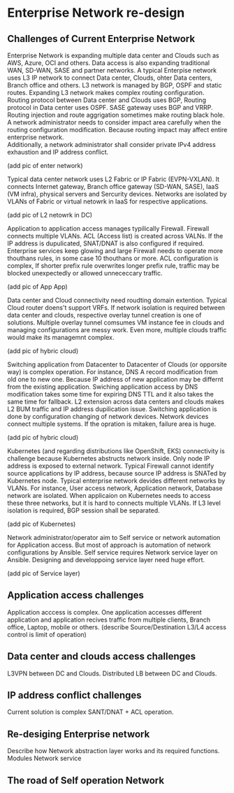 # Enterprise Network re-design

## Challenges of Current Enterprise Network

Enterprise Network is expanding multiple data center and Clouds such as AWS, Azure, OCI and others. Data access is also expanding traditional WAN, SD-WAN, SASE and partner networks.
A typical Enterpise network uses L3 IP network to connect Data center, Clouds, ohter Data centers, Branch office and others. L3 network is managed by BGP, OSPF and static routes. Expanding L3 network makes complex routing configuration. Routing protocol between Data center and Clouds uses BGP, Routing protocol in Data center uses OSPF. SASE gateway uses BGP and VRRP. Routing injection and route aggrigation sometimes make routing black hole.
A network administrator needs to consider impact area carefully when the routing configuration modification. Because routing impact may affect entire enterprise network.  
Additionally, a network administrator shall consider private IPv4 address exhaustion and IP address conflict.

(add pic of enter network)

Typical data center network uses L2 Fabric or IP Fabric (EVPN-VXLAN). It connects Internet gateway, Branch office gateway (SD-WAN, SASE), IaaS (VM infra), physical servers and Sercurity devices. Networks are isolated by VLANs of Fabric or virtual netowrk in IaaS for respective applications.

(add pic of L2 netowrk in DC)

Application to application access manages typilically Firewall. Firewall connects multiple VLANs. ACL (Access list) is created across VALNs. If the IP address is dupulicated, SNAT/DNAT is also configured if required. Enterprise services keep glowing and large Firewall needs to operate more thouthans rules, in some case 10 thouthans or more. ACL configuration is complex, If shorter prefix rule overwrites longer prefix rule, traffic may be blocked unexpectedly or allowed unnececcary traffic.

(add pic of App App)

Data center and Cloud connectivity need roudting domain extention. Typical Cloud router doens't support VRFs. If network isolation is required between data center and clouds, respective overlay tunnel creation is one of solutions. Multiple overlay tunnel comsumes VM instance fee in clouds and managing configurations are messy work.
Even more, multiple clouds traffic would make its managemnt complex.

(add pic of hybric cloud)

Switching application from Datacenter to Datacenter of Clouds (or opporsite way) is complex operation. For instance, DNS A record modification from old one to new one. Because IP address of new application may be differnt from the existing application. Swiching application access by DNS modification takes some time for expiring DNS TTL and it also takes the same time for fallback.
L2 extension across data centers and clouds makes L2 BUM traffic and IP address dupilication issue. Switching application is done by configuration changing of network devices. Network devices connect multiple systems. If the opration is mitaken, failure area is huge.

(add pic of hybric cloud)

Kubernetes (and regarding distributions like OpenShift, EKS) connectivity is challenge because Kubernetes abstructs network inside. Only node IP address is exposed to external network. Typical Firewall cannot identify source applications by IP address, because source IP address is SNATed by Kubernetes node. Typical enterprise network devides different networks by VLANs. For instance, User access network, Application network, Database network are isolated. When applicaion on Kubernetes needs to access these three networks, but it is hard to connects multiple VLANs. If L3 level isolation is required, BGP session shall be separated.

(add pic of Kubernetes)

Network administrator/operator aim to Self service or network automation for Application access. But most of approach is automation of network configurations by Ansible. Self service requires Network service layer on Ansible. Designing and developpoing service layer need huge effort.

(add pic of Service layer)

## Application access challenges

Application acccess is complex. One application accesses different application and application recives traffic from multiple clients, Branch office, Laptop, mobile or others.
(describe Source/Destination L3/L4 access control is limit of operation)

## Data center and clouds access challenges

L3VPN between DC and Clouds. Distributed LB between DC and Clouds.

## IP address conflict challenges

Current solution is complex SANT/DNAT + ACL operation.

## Re-desiging Enterprise network
Describe how Network abstraction layer works and its required functions. Modules Network service

## The road of Self operation Network



